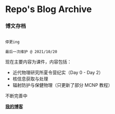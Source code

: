 # Repo's Blog Archive

### 博文存档

```note

停更ing

最后一次维护 @ 2021/10/20

```



现在主要内容为课件，内容包括：

+ 近代物理研究所夏令营纪实（Day 0 - Day 2）
+ 核信息获取与处理
+ 辐射防护与保健物理（只更新了部分 MCNP 教程）



不断完善中

[**我的博客**](https://repo-kristx.github.io/)

